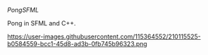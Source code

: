 *PongSFML*

Pong in SFML and C++.

https://user-images.githubusercontent.com/115364552/210115525-b0584559-bcc1-45d8-ad3b-0fb745b96323.png
